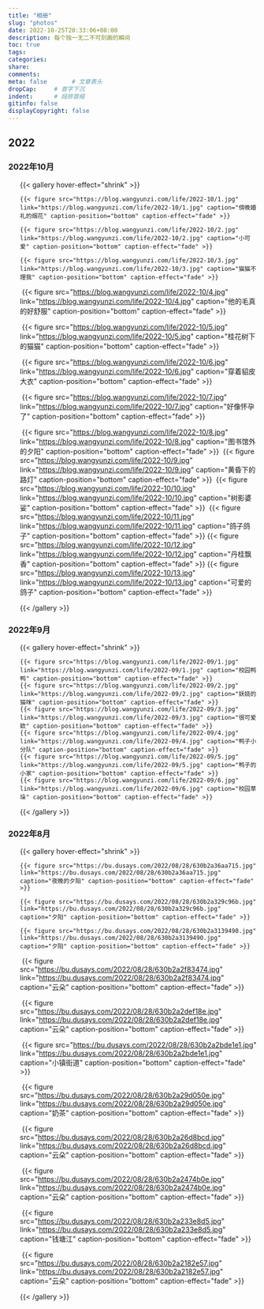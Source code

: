 ```yaml
---
title: "相册"
slug: "photos"
date: 2022-10-25T20:33:06+08:00
description: 每个独一无二不可刻画的瞬间
toc: true
tags: 
categories:
share:
comments:
meta: false       # 文章表头
dropCap:     # 首字下沉
indent:      # 段排首缩
gitinfo: false
displayCopyright: false
---
```


<script src="//tokinx.github.io/ViewImage/view-image.min.js"></script>
<script>
    window.ViewImage && ViewImage.init('.content img');
</script>

<script>
    jQuery(document).ready(function () {
        jQuery.viewImage({
        'target' : '.view-image img', //需要使用ViewImage的图片
        'exclude': '.exclude img',    //要排除的图片
        'delay'  : 300                //延迟时间
        });
    });
    </script>
<script>
    ViewImage.display([图片URL数组], 'https://bu.dusays.com/2022/08/28/630b2a36aa715.jpg')
</script>
<script>
    window.ViewImage && ViewImage.init('#Aug-8 a, #DEMO-1 img, #DEMO-3 a');
</script>

<!-- <details>
<summary></summary>
</details> -->
## 2022
### 2022年10月
<ul id="Aug-8" class="view-box href-test pure-g"  view-image>
{{< gallery hover-effect="shrink" >}}

    {{< figure src="https://blog.wangyunzi.com/life/2022-10/1.jpg" link="https://blog.wangyunzi.com/life/2022-10/1.jpg" caption="傍晚婚礼的烟花" caption-position="bottom" caption-effect="fade" >}}
	
    {{< figure src="https://blog.wangyunzi.com/life/2022-10/2.jpg" link="https://blog.wangyunzi.com/life/2022-10/2.jpg" caption="小可爱" caption-position="bottom" caption-effect="fade" >}}
	
    {{< figure src="https://blog.wangyunzi.com/life/2022-10/3.jpg" link="https://blog.wangyunzi.com/life/2022-10/3.jpg" caption="猫猫不理我" caption-position="bottom" caption-effect="fade" >}}

​	{{< figure src="https://blog.wangyunzi.com/life/2022-10/4.jpg" link="https://blog.wangyunzi.com/life/2022-10/4.jpg" caption="他的毛真的好舒服" caption-position="bottom" caption-effect="fade" >}}

​	{{< figure src="https://blog.wangyunzi.com/life/2022-10/5.jpg" link="https://blog.wangyunzi.com/life/2022-10/5.jpg" caption="桂花树下的猫猫" caption-position="bottom" caption-effect="fade" >}}

​	{{< figure src="https://blog.wangyunzi.com/life/2022-10/6.jpg" link="https://blog.wangyunzi.com/life/2022-10/6.jpg" caption="穿着貂皮大衣" caption-position="bottom" caption-effect="fade" >}}

​	{{< figure src="https://blog.wangyunzi.com/life/2022-10/7.jpg" link="https://blog.wangyunzi.com/life/2022-10/7.jpg" caption="好像怀孕了" caption-position="bottom" caption-effect="fade" >}}

​	{{< figure src="https://blog.wangyunzi.com/life/2022-10/8.jpg" link="https://blog.wangyunzi.com/life/2022-10/8.jpg" caption="图书馆外的夕阳" caption-position="bottom" caption-effect="fade" >}}
​	{{< figure src="https://blog.wangyunzi.com/life/2022-10/9.jpg" link="https://blog.wangyunzi.com/life/2022-10/9.jpg" caption="黄昏下的路灯" caption-position="bottom" caption-effect="fade" >}}
​	{{< figure src="https://blog.wangyunzi.com/life/2022-10/10.jpg" link="https://blog.wangyunzi.com/life/2022-10/10.jpg" caption="树影婆娑" caption-position="bottom" caption-effect="fade" >}}
​	{{< figure src="https://blog.wangyunzi.com/life/2022-10/11.jpg" link="https://blog.wangyunzi.com/life/2022-10/11.jpg" caption="鸽子鸽子" caption-position="bottom" caption-effect="fade" >}}
{{< figure src="https://blog.wangyunzi.com/life/2022-10/12.jpg" link="https://blog.wangyunzi.com/life/2022-10/12.jpg" caption="丹桂飘香" caption-position="bottom" caption-effect="fade" >}}
{{< figure src="https://blog.wangyunzi.com/life/2022-10/13.jpg" link="https://blog.wangyunzi.com/life/2022-10/13.jpg" caption="可爱的鸽子" caption-position="bottom" caption-effect="fade" >}}


{{< /gallery >}}
</ul>

### 2022年9月
<ul id="Aug-8" class="view-box href-test pure-g"  view-image>
{{< gallery hover-effect="shrink" >}}

    {{< figure src="https://blog.wangyunzi.com/life/2022-09/1.jpg" link="https://blog.wangyunzi.com/life/2022-09/1.jpg" caption="校园鸭鸭" caption-position="bottom" caption-effect="fade" >}}
    {{< figure src="https://blog.wangyunzi.com/life/2022-09/2.jpg" link="https://blog.wangyunzi.com/life/2022-09/2.jpg" caption="妖娆的猫咪" caption-position="bottom" caption-effect="fade" >}}
    {{< figure src="https://blog.wangyunzi.com/life/2022-09/3.jpg" link="https://blog.wangyunzi.com/life/2022-09/3.jpg" caption="很可爱欸" caption-position="bottom" caption-effect="fade" >}}
    {{< figure src="https://blog.wangyunzi.com/life/2022-09/4.jpg" link="https://blog.wangyunzi.com/life/2022-09/4.jpg" caption="鸭子小分队" caption-position="bottom" caption-effect="fade" >}}
    {{< figure src="https://blog.wangyunzi.com/life/2022-09/5.jpg" link="https://blog.wangyunzi.com/life/2022-09/5.jpg" caption="鸭子的小家" caption-position="bottom" caption-effect="fade" >}}
    {{< figure src="https://blog.wangyunzi.com/life/2022-09/6.jpg" link="https://blog.wangyunzi.com/life/2022-09/6.jpg" caption="校园草垛" caption-position="bottom" caption-effect="fade" >}}
    
{{< /gallery >}}
</ul>

### 2022年8月
<ul id="Aug-8" class="view-box href-test pure-g"  view-image>
{{< gallery hover-effect="shrink" >}}

    {{< figure src="https://bu.dusays.com/2022/08/28/630b2a36aa715.jpg" link="https://bu.dusays.com/2022/08/28/630b2a36aa715.jpg" caption="夜晚的夕阳" caption-position="bottom" caption-effect="fade" >}}
	
    {{< figure src="https://bu.dusays.com/2022/08/28/630b2a329c96b.jpg" link="https://bu.dusays.com/2022/08/28/630b2a329c96b.jpg" caption="夕阳" caption-position="bottom" caption-effect="fade" >}}
	
    {{< figure src="https://bu.dusays.com/2022/08/28/630b2a3139490.jpg" link="https://bu.dusays.com/2022/08/28/630b2a3139490.jpg" caption="夕阳" caption-position="bottom" caption-effect="fade" >}}

​	{{< figure src="https://bu.dusays.com/2022/08/28/630b2a2f83474.jpg" link="https://bu.dusays.com/2022/08/28/630b2a2f83474.jpg" caption="云朵" caption-position="bottom" caption-effect="fade" >}}

​	{{< figure src="https://bu.dusays.com/2022/08/28/630b2a2def18e.jpg" link="https://bu.dusays.com/2022/08/28/630b2a2def18e.jpg" caption="云朵" caption-position="bottom" caption-effect="fade" >}}

​	{{< figure src="https://bu.dusays.com/2022/08/28/630b2a2bde1e1.jpg" link="https://bu.dusays.com/2022/08/28/630b2a2bde1e1.jpg" caption="小镇街道" caption-position="bottom" caption-effect="fade" >}}

​	{{< figure src="https://bu.dusays.com/2022/08/28/630b2a29d050e.jpg" link="https://bu.dusays.com/2022/08/28/630b2a29d050e.jpg" caption="奶茶" caption-position="bottom" caption-effect="fade" >}}

​	{{< figure src="https://bu.dusays.com/2022/08/28/630b2a26d8bcd.jpg" link="https://bu.dusays.com/2022/08/28/630b2a26d8bcd.jpg" caption="云朵" caption-position="bottom" caption-effect="fade" >}}

​	{{< figure src="https://bu.dusays.com/2022/08/28/630b2a2474b0e.jpg" link="https://bu.dusays.com/2022/08/28/630b2a2474b0e.jpg" caption="云朵" caption-position="bottom" caption-effect="fade" >}}

​	{{< figure src="https://bu.dusays.com/2022/08/28/630b2a233e8d5.jpg" link="https://bu.dusays.com/2022/08/28/630b2a233e8d5.jpg" caption="钱塘江" caption-position="bottom" caption-effect="fade" >}}

​	{{< figure src="https://bu.dusays.com/2022/08/28/630b2a2182e57.jpg" link="https://bu.dusays.com/2022/08/28/630b2a2182e57.jpg" caption="云朵" caption-position="bottom" caption-effect="fade" >}}


{{< /gallery >}}
</ul>



